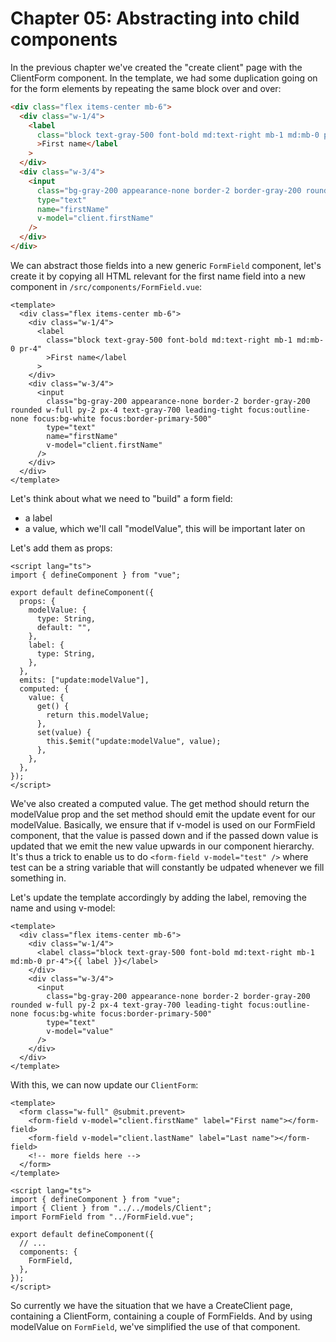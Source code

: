 # Chapter 05: Abstracting into child components

In the previous chapter we've created the "create client" page with the ClientForm component.
In the template, we had some duplication going on for the form elements by repeating the same block over and over:

```html
<div class="flex items-center mb-6">
  <div class="w-1/4">
    <label
      class="block text-gray-500 font-bold md:text-right mb-1 md:mb-0 pr-4"
      >First name</label
    >
  </div>
  <div class="w-3/4">
    <input
      class="bg-gray-200 appearance-none border-2 border-gray-200 rounded w-full py-2 px-4 text-gray-700 leading-tight focus:outline-none focus:bg-white focus:border-primary-500"
      type="text"
      name="firstName"
      v-model="client.firstName"
    />
  </div>
</div>
```

We can abstract those fields into a new generic `FormField` component, let's create it by copying all HTML relevant for the first name field into a new component in `/src/components/FormField.vue`:

```vue
<template>
  <div class="flex items-center mb-6">
    <div class="w-1/4">
      <label
        class="block text-gray-500 font-bold md:text-right mb-1 md:mb-0 pr-4"
        >First name</label
      >
    </div>
    <div class="w-3/4">
      <input
        class="bg-gray-200 appearance-none border-2 border-gray-200 rounded w-full py-2 px-4 text-gray-700 leading-tight focus:outline-none focus:bg-white focus:border-primary-500"
        type="text"
        name="firstName"
        v-model="client.firstName"
      />
    </div>
  </div>
</template>
```

Let's think about what we need to "build" a form field:

- a label
- a value, which we'll call "modelValue", this will be important later on

Let's add them as props:

```vue
<script lang="ts">
import { defineComponent } from "vue";

export default defineComponent({
  props: {
    modelValue: {
      type: String,
      default: "",
    },
    label: {
      type: String,
    },
  },
  emits: ["update:modelValue"],
  computed: {
    value: {
      get() {
        return this.modelValue;
      },
      set(value) {
        this.$emit("update:modelValue", value);
      },
    },
  },
});
</script>
```

We've also created a computed value.
The get method should return the modelValue prop and the set method should emit the update event for our modelValue.
Basically, we ensure that if v-model is used on our FormField component, that the value is passed down and if the passed down value is updated that we emit the new value upwards in our component hierarchy.
It's thus a trick to enable us to do `<form-field v-model="test" />` where test can be a string variable that will constantly be udpated whenever we fill something in.

Let's update the template accordingly by adding the label, removing the name and using v-model:

```vue
<template>
  <div class="flex items-center mb-6">
    <div class="w-1/4">
      <label class="block text-gray-500 font-bold md:text-right mb-1 md:mb-0 pr-4">{{ label }}</label>
    </div>
    <div class="w-3/4">
      <input
        class="bg-gray-200 appearance-none border-2 border-gray-200 rounded w-full py-2 px-4 text-gray-700 leading-tight focus:outline-none focus:bg-white focus:border-primary-500"
        type="text"
        v-model="value"
      />
    </div>
  </div>
</template>
```

With this, we can now update our `ClientForm`:

```vue
<template>
  <form class="w-full" @submit.prevent>
    <form-field v-model="client.firstName" label="First name"></form-field>
    <form-field v-model="client.lastName" label="Last name"></form-field>
    <!-- more fields here -->
  </form>
</template>

<script lang="ts">
import { defineComponent } from "vue";
import { Client } from "../../models/Client";
import FormField from "../FormField.vue";

export default defineComponent({
  // ...
  components: {
    FormField,
  },
});
</script>
```

So currently we have the situation that we have a CreateClient page, containing a ClientForm, containing a couple of FormFields.
And by using modelValue on `FormField`, we've simplified the use of that component.